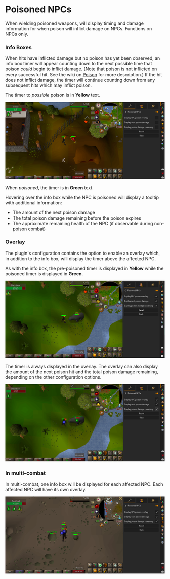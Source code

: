 # Poisoned NPCs

When wielding poisoned weapons, will display timing and damage information for when poison will inflict damage on NPCs. Functions on NPCs only.

### Info Boxes

When hits have inflicted damage but no poison has yet been observed, an info box timer will appear counting down to the next possible time that poison _could_ begin to inflict damage. (Note that poison is not inflicted on every successful hit. See the wiki on [Poison](https://oldschool.runescape.wiki/w/Poison) for more description.) If the hit does not inflict damage, the timer will continue counting down from any subsequent hits which may inflict poison.

The timer to _possible_ poison is in **Yellow** text.

![img.png](img/hit_no_overlay.png)

When _poisoned_, the timer is in **Green** text.

Hovering over the info box while the NPC is poisoned will display a tooltip with additional information:
* The amount of the next poison damage
* The total poison damage remaining before the poison expires
* The approximate remaining health of the NPC (if observable during non-poison combat)

### Overlay

The plugin's configuration contains the option to enable an overlay which, in addition to the info box, will display the timer above the affected NPC.

As with the info box, the pre-poisoned timer is displayed in **Yellow** while the poisoned timer is displayed in **Green**.

![img.png](img/hit_overlay.png)

The timer is always displayed in the overlay. The overlay can also display the amount of the next poison hit and the total poison damage remaining, depending on the other configuration options.

![img.png](img/poison_overlay.png)

### In multi-combat

In multi-combat, one info box will be displayed for each affected NPC. Each affected NPC will have its own overlay.

![img.png](img/multi_combat_overlay.png)
